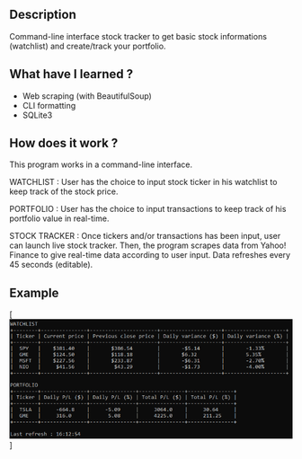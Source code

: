 ## Description
Command-line interface stock tracker to get basic stock informations (watchlist) and create/track your portfolio.

## What have I learned ?
- Web scraping (with BeautifulSoup)
- CLI formatting
- SQLite3

## How does it work ?
This program works in a command-line interface. 

WATCHLIST :
User has the choice to input stock ticker in his watchlist to keep track of the stock price. 

PORTFOLIO :
User has the choice to input transactions to keep track of his portfolio value in real-time.

STOCK TRACKER : 
Once tickers and/or transactions has been input, user can launch live stock tracker. Then, the program scrapes data from Yahoo! Finance to give real-time data according to user input. Data refreshes every 45 seconds (editable).

## Example
 [![Example](https://raw.githubusercontent.com/itsmaximelau/stock-tracker/master/resources/images/example1.png)]

